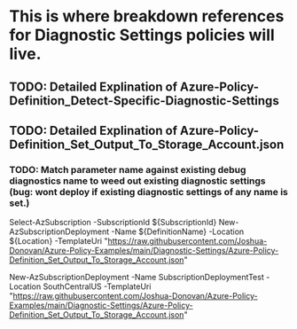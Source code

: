 # This is where breakdown references for Diagnostic Settings policies will live. 

## TODO: Detailed Explination of Azure-Policy-Definition_Detect-Specific-Diagnostic-Settings
## TODO: Detailed Explination of Azure-Policy-Definition_Set_Output_To_Storage_Account.json
### TODO: Match parameter name against existing debug diagnostics name to weed out existing diagnostic settings (bug: wont deploy if existing diagnostic settings of any name is set.)

Select-AzSubscription -SubscriptionId ${SubscriptionId}
New-AzSubscriptionDeployment -Name ${DefinitionName} -Location ${Location} -TemplateUri "https://raw.githubusercontent.com/Joshua-Donovan/Azure-Policy-Examples/main/Diagnostic-Settings/Azure-Policy-Definition_Set_Output_To_Storage_Account.json"


New-AzSubscriptionDeployment -Name SubscriptionDeploymentTest -Location SouthCentralUS -TemplateUri "https://raw.githubusercontent.com/Joshua-Donovan/Azure-Policy-Examples/main/Diagnostic-Settings/Azure-Policy-Definition_Set_Output_To_Storage_Account.json"